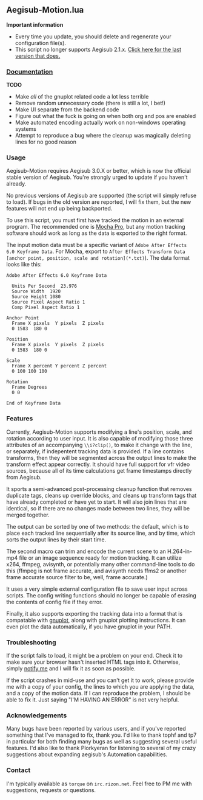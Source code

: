 ## Aegisub-Motion.lua ##

**Important information**
- Every time you update, you should delete and regenerate your configuration file(s).
- This script no longer supports Aegisub 2.1.x. [Click here for the last version that does.][oldver]

### [Documentation][docu] ###

**TODO**
- Make _all_ of the gnuplot related code a lot less terrible
- Remove random unnecessary code (there is still a lot, I bet!)
- Make UI separate from the backend code
- Figure out what the fuck is going on when both org and pos are enabled
- Make automated encoding actually work on non-windows operating systems
- Attempt to reproduce a bug where the cleanup was magically deleting lines for no good reason

### Usage ###

Aegisub-Motion requires Aegisub 3.0.X or better, which is now the official stable version of Aegisub. You're strongly urged to update if you haven't already.

No previous versions of Aegisub are supported (the script will simply refuse to load). If bugs in the old version are reported, I will fix them, but the new features will not end up being backported.

To use this script, you must first have tracked the motion in an external program. The recommended one is [Mocha Pro][mocha], but any motion tracking software should work as long as the data is exported to the right format.

The input motion data must be a specific variant of `Adobe After Effects 6.0 Keyframe Data`. For Mocha, export to `After Effects Transform Data [anchor point, position, scale and rotation](*.txt)`). The data format looks like this:

    Adobe After Effects 6.0 Keyframe Data
    
      Units Per Second  23.976
      Source Width  1920
      Source Height 1080
      Source Pixel Aspect Ratio 1
      Comp Pixel Aspect Ratio 1
    
    Anchor Point
      Frame X pixels  Y pixels  Z pixels
      0 1583  180 0
    
    Position
      Frame X pixels  Y pixels  Z pixels
      0 1583  180 0
    
    Scale
      Frame X percent Y percent Z percent
      0 100 100 100
    
    Rotation
      Frame Degrees
      0 0
    
    End of Keyframe Data

### Features ###

Currently, Aegisub-Motion supports modifying a line's position, scale, and rotation according to user input. It is also capable of modifying those three attributes of an accompanying `\\i?clip()`, to make it change with the line, or separately, if indepentent tracking data is provided. If a line contains transforms, then they will be segmented across the output lines to make the transform effect appear correctly. It should have full support for vfr video sources, because all of its time calculations get frame timestamps directly from Aegisub.

It sports a semi-advanced post-processing cleanup function that removes duplicate tags, cleans up override blocks, and cleans up transform tags that have already completed or have yet to start. It will also join lines that are identical, so if there are no changes made between two lines, they will be merged together.

The output can be sorted by one of two methods: the default, which is to place each tracked line sequentially after its source line, and by time, which sorts the output lines by their start time.

The second macro can trim and encode the current scene to an H.264-in-mp4 file or an image sequence ready for motion tracking. It can utilize x264, ffmpeg, avisynth, or potentially many other command-line tools to do this (ffmpeg is not frame accurate, and avisynth needs ffms2 or another frame accurate source filter to be, well, frame accurate.)

It uses a very simple external configuration file to save user input across scripts. The config writing functions should no longer be capable of erasing the contents of config file if they error.

Finally, it also supports exporting the tracking data into a format that is compatable with [gnuplot][gnuplot], along with gnuplot plotting instructions. It can even plot the data automatically, if you have gnuplot in your PATH.

### Troubleshooting ###

If the script fails to load, it might be a problem on your end. Check it to make sure your browser hasn't inserted HTML tags into it. Otherwise, simply [notify me](#contact) and I will fix it as soon as possible.

If the script crashes in mid-use and you can't get it to work, please provide me with a copy of your config, the lines to which you are applying the data, and a copy of the motion data. If I can reproduce the problem, I should be able to fix it. Just saying "I'M HAVING AN ERROR" is not very helpful.

### Acknowledgements ###

Many bugs have been reported by various users, and if you've reported something that I've managed to fix, thank you. I'd like to thank tophf and tp7 in particular for both finding many bugs as well as suggesting several useful features. I'd also like to thank Plorkyeran for listening to several of my crazy suggestions about expanding aegisub's Automation capabilities.

### Contact ###

I'm typically available as `torque` on `irc.rizon.net`. Feel free to PM me with suggestions, requests or questions.

[oldver]: https://github.com/torque/Aegisub-Motion/tree/legacy
[docu]: Aegisub-Motion/wiki
[aegplork]: http://plorkyeran.com/aegisub/
[mocha]: http://www.imagineersystems.com/
[gnuplot]: http://www.gnuplot.info/